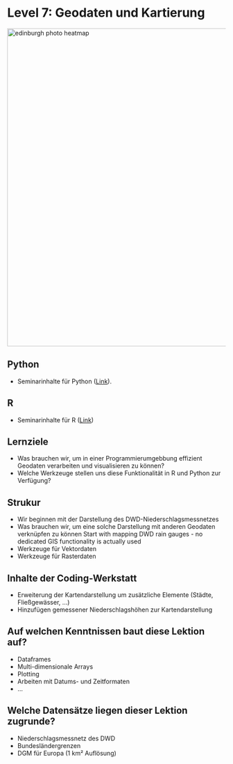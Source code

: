 # Level 7: Geodaten und Kartierung

<a data-flickr-embed="true" href="https://www.flickr.com/photos/stevefaeembra/3598407845/" title="edinburgh photo heatmap"><img src="https://live.staticflickr.com/2427/3598407845_e64a999d10_b.jpg" width="1024" height="731" alt="edinburgh photo heatmap"></a><script async src="//embedr.flickr.com/assets/client-code.js" charset="utf-8"></script>

## Python

- Seminarinhalte für Python ([Link](python/mastering-geodata-in-python.html)).

## R

- Seminarinhalte für R ([Link](R/mastering-geodata-in-r.html))


## Lernziele

- Was brauchen wir, um in einer Programmierumgebbung effizient Geodaten verarbeiten
und visualisieren zu können?
- Welche Werkzeuge stellen uns diese Funktionalität in R und Python zur Verfügung?

## Strukur

- Wir beginnen mit der Darstellung des DWD-Niederschlagsmessnetzes
- Was brauchen wir, um eine solche Darstellung mit anderen Geodaten verknüpfen zu können
Start with mapping DWD rain gauges - no dedicated GIS functionality is actually used
- Werkzeuge für Vektordaten
- Werkzeuge für Rasterdaten

## Inhalte der Coding-Werkstatt

- Erweiterung der Kartendarstellung um zusätzliche Elemente (Städte, Fließgewässer, ...)
- Hinzufügen gemessener Niederschlagshöhen zur Kartendarstellung


## Auf welchen Kenntnissen baut diese Lektion auf?

- Dataframes
- Multi-dimensionale Arrays
- Plotting
- Arbeiten mit Datums- und Zeitformaten
- ...

## Welche Datensätze liegen dieser Lektion zugrunde?

- Niederschlagsmessnetz des DWD
- Bundesländergrenzen
- DGM für Europa (1 km² Auflösung)

